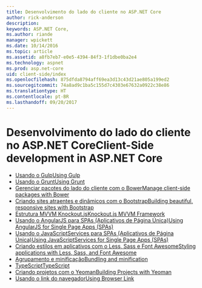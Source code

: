```yaml
---
title: Desenvolvimento do lado do cliente no ASP.NET Core
author: rick-anderson
description: 
keywords: ASP.NET Core,
ms.author: riande
manager: wpickett
ms.date: 10/14/2016
ms.topic: article
ms.assetid: a8fb7eb7-e0e5-4394-84f3-1f1dbe0ba2e4
ms.technology: aspnet
ms.prod: asp.net-core
uid: client-side/index
ms.openlocfilehash: 875dfda8794aff69ea3d13c43d21ae805a199ed2
ms.sourcegitcommit: 74a8ad9c1ba5c155d7c4303e67632a0922c38e86
ms.translationtype: HT
ms.contentlocale: pt-BR
ms.lasthandoff: 09/20/2017
---
```

# <a name="client-side-development-in-aspnet-core"></a><span data-ttu-id="0de3e-103">Desenvolvimento do lado do cliente no ASP.NET Core</span><span class="sxs-lookup"><span data-stu-id="0de3e-103">Client-Side development in ASP.NET Core</span></span>

- [<span data-ttu-id="0de3e-104">Usando o Gulp</span><span class="sxs-lookup"><span data-stu-id="0de3e-104">Using Gulp</span></span>](using-gulp.md)
- [<span data-ttu-id="0de3e-105">Usando o Grunt</span><span class="sxs-lookup"><span data-stu-id="0de3e-105">Using Grunt</span></span>](using-grunt.md)
- [<span data-ttu-id="0de3e-106">Gerenciar pacotes do lado do cliente com o Bower</span><span class="sxs-lookup"><span data-stu-id="0de3e-106">Manage client-side packages with Bower</span></span>](bower.md)
- [<span data-ttu-id="0de3e-107">Criando sites atraentes e dinâmicos com o Bootstrap</span><span class="sxs-lookup"><span data-stu-id="0de3e-107">Building beautiful, responsive sites with Bootstrap</span></span>](bootstrap.md)
- [<span data-ttu-id="0de3e-108">Estrutura MVVM Knockout.js</span><span class="sxs-lookup"><span data-stu-id="0de3e-108">Knockout.js MVVM Framework</span></span>](knockout.md)
- [<span data-ttu-id="0de3e-109">Usando o AngularJS para SPAs (Aplicativos de Página Única)</span><span class="sxs-lookup"><span data-stu-id="0de3e-109">Using AngularJS for Single Page Apps (SPAs)</span></span>](angular.md)
- [<span data-ttu-id="0de3e-110">Usando o JavaScriptServices para SPAs (Aplicativos de Página Única)</span><span class="sxs-lookup"><span data-stu-id="0de3e-110">Using JavaScriptServices for Single Page Apps (SPAs)</span></span>](spa-services.md)
- [<span data-ttu-id="0de3e-111">Criando estilos em aplicativos com o Less, Sass e Font Awesome</span><span class="sxs-lookup"><span data-stu-id="0de3e-111">Styling applications with Less, Sass, and Font Awesome</span></span>](less-sass-fa.md)
- [<span data-ttu-id="0de3e-112">Agrupamento e minificação</span><span class="sxs-lookup"><span data-stu-id="0de3e-112">Bundling and minification</span></span>](bundling-and-minification.md)
- [<span data-ttu-id="0de3e-113">TypeScript</span><span class="sxs-lookup"><span data-stu-id="0de3e-113">TypeScript</span></span>](https://www.typescriptlang.org/docs/handbook/asp-net-core.html)
- [<span data-ttu-id="0de3e-114">Criando projetos com o Yeoman</span><span class="sxs-lookup"><span data-stu-id="0de3e-114">Building Projects with Yeoman</span></span>](yeoman.md)
- [<span data-ttu-id="0de3e-115">Usando o link do navegador</span><span class="sxs-lookup"><span data-stu-id="0de3e-115">Using Browser Link</span></span>](using-browserlink.md)
